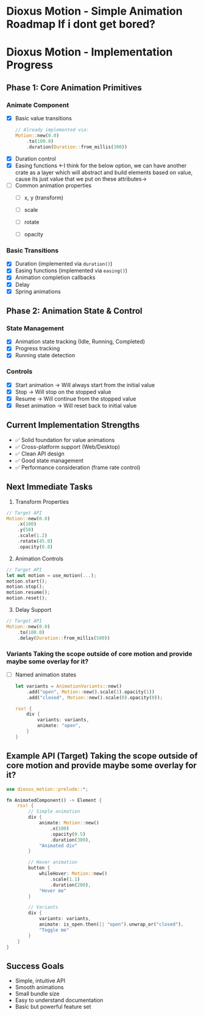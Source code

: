 # Dioxus Motion - Simple Animation Roadmap If i dont get bored?

# Dioxus Motion - Implementation Progress

## Phase 1: Core Animation Primitives
### Animate Component
- [x] Basic value transitions
  ```rust
  // Already implemented via:
  Motion::new(0.0)
      .to(100.0)
      .duration(Duration::from_millis(300))
  ```
- [x] Duration control
- [x] Easing functions
<-I think for the below option, we can have another crate as a layer which will abstract and build elements based on value, cause its just value that we put on these attributes->
- [ ] Common animation properties
  - [ ] x, y (transform)
  - [ ] scale
  - [ ] rotate
  - [ ] opacity



### Basic Transitions
- [x] Duration (implemented via `duration()`)
- [x] Easing functions (implemented via `easing()`)
- [x] Animation completion callbacks
- [x] Delay
- [x] Spring animations

## Phase 2: Animation State & Control
### State Management
- [x] Animation state tracking (Idle, Running, Completed)
- [x] Progress tracking
- [x] Running state detection

### Controls
- [x] Start animation  -> Will always start from the initial value
- [x] Stop   -> Will stop on the stopped value
- [x] Resume  -> Will continue from the stopped value
- [x] Reset animation  -> Will reset back to initial value

## Current Implementation Strengths
- ✅ Solid foundation for value animations
- ✅ Cross-platform support (Web/Desktop)
- ✅ Clean API design
- ✅ Good state management
- ✅ Performance consideration (frame rate control)

## Next Immediate Tasks
1. Transform Properties
```rust
// Target API
Motion::new(0.0)
    .x(100)
    .y(50)
    .scale(1.2)
    .rotate(45.0)
    .opacity(0.8)
```

2. Animation Controls
```rust
// Target API
let mut motion = use_motion(...);
motion.start();
motion.stop();
motion.resume();
motion.reset();
```

3. Delay Support
```rust
// Target API
Motion::new(0.0)
    .to(100.0)
    .delay(Duration::from_millis(500))
```

### Variants Taking the scope outside of core motion and provide maybe some overlay for it?
- [ ] Named animation states
  ```rust
  let variants = AnimationVariants::new()
      .add("open", Motion::new().scale(1).opacity(1))
      .add("closed", Motion::new().scale(0).opacity(0));
  
  rsx! {
      div {
          variants: variants,
          animate: "open",
      }
  }
  ```


## Example API (Target)  Taking the scope outside of core motion and provide maybe some overlay for it?
```rust
use dioxus_motion::prelude::*;

fn AnimatedComponent() -> Element {
    rsx! {
        // Simple animation
        div {
            animate: Motion::new()
                .x(100)
                .opacity(0.5)
                .duration(300),
            "Animated div"
        }

        // Hover animation
        button {
            whileHover: Motion::new()
                .scale(1.1)
                .duration(200),
            "Hover me"
        }

        // Variants
        div {
            variants: variants,
            animate: is_open.then(|| "open").unwrap_or("closed"),
            "Toggle me"
        }
    }
}
```

## Success Goals
- Simple, intuitive API
- Smooth animations
- Small bundle size
- Easy to understand documentation
- Basic but powerful feature set